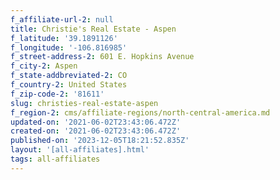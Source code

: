 ```yaml
---
f_affiliate-url-2: null
title: Christie's Real Estate - Aspen
f_latitude: '39.1891126'
f_longitude: '-106.816985'
f_street-address-2: 601 E. Hopkins Avenue­
f_city-2: Aspen­
f_state-addbreviated-2: CO­
f_country-2: United States
f_zip-code-2: '81611'
slug: christies-real-estate-aspen
f_region-2: cms/affiliate-regions/north-central-america.md
updated-on: '2021-06-02T23:43:06.472Z'
created-on: '2021-06-02T23:43:06.472Z'
published-on: '2023-12-05T18:21:52.835Z'
layout: '[all-affiliates].html'
tags: all-affiliates
---
```



